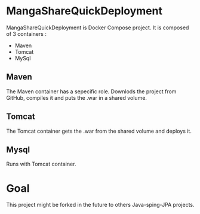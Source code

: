 # MangaShareQuickDeployment

MangaShareQuickDeployment is Docker Compose project.
It is composed of 3 containers :
 - Maven
 - Tomcat
 - MySql

## Maven
The Maven container has a sepecific role.
Downlods the project from GitHub, compiles it and puts the .war in a shared volume.

## Tomcat
The Tomcat container gets the .war from the shared volume and deploys it.

## Mysql
Runs with Tomcat container.

# Goal
This project might be forked in the future to others Java-sping-JPA projects.

